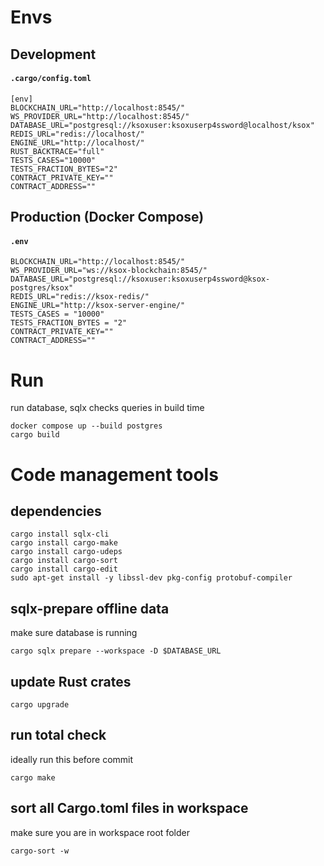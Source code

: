 # Envs
## Development
#### **`.cargo/config.toml`**
```
[env]
BLOCKCHAIN_URL="http://localhost:8545/"
WS_PROVIDER_URL="http://localhost:8545/"
DATABASE_URL="postgresql://ksoxuser:ksoxuserp4ssword@localhost/ksox"
REDIS_URL="redis://localhost/"
ENGINE_URL="http://localhost/"
RUST_BACKTRACE="full"
TESTS_CASES="10000"
TESTS_FRACTION_BYTES="2"
CONTRACT_PRIVATE_KEY=""
CONTRACT_ADDRESS=""
```
## Production (Docker Compose)
#### **`.env`**
```
BLOCKCHAIN_URL="http://localhost:8545/"
WS_PROVIDER_URL="ws://ksox-blockchain:8545/"
DATABASE_URL="postgresql://ksoxuser:ksoxuserp4ssword@ksox-postgres/ksox"
REDIS_URL="redis://ksox-redis/"
ENGINE_URL="http://ksox-server-engine/"
TESTS_CASES = "10000"
TESTS_FRACTION_BYTES = "2"
CONTRACT_PRIVATE_KEY=""
CONTRACT_ADDRESS=""
```

# Run
run database, sqlx checks queries in build time
```shell
docker compose up --build postgres
cargo build
```

# Code management tools

## dependencies
```shell
cargo install sqlx-cli
cargo install cargo-make
cargo install cargo-udeps
cargo install cargo-sort
cargo install cargo-edit
sudo apt-get install -y libssl-dev pkg-config protobuf-compiler
```

## sqlx-prepare offline data
make sure database is running
```shell
cargo sqlx prepare --workspace -D $DATABASE_URL
```

## update Rust crates
```shell
cargo upgrade
```

## run total check
ideally run this before commit
```shell
cargo make
```

## sort all Cargo.toml files in workspace
make sure you are in workspace root folder
```shell
cargo-sort -w
```
